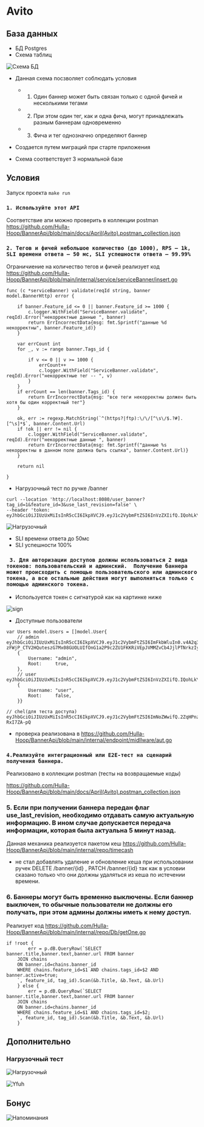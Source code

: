 # Avito 
## База данных

- БД Postgres
- Схема таблиц 

![Схема БД](/docs/schema.png)

- Данная схема посзволяет соблюдать условия 
   
    - 1. Один баннер может быть связан только с одной фичей и несколькими тегами
    - 2. При этом один тег, как и одна фича, могут принадлежать разным баннерам одновременно
    - 3. Фича и тег однозначно определяют баннер
   
- Создается путем миграций при старте приложения 
- Схема соответствует 3 нормальной базе

## Условия

Запуск проекта `make run`

### `1. Используйте этот API `

Соответствие апи можно проверить в коллекции postman 
<https://github.com/Hulla-Hoop/BannerApi/blob/main/docs/April(Avito).postman_collection.json>

### `2. Тегов и фичей небольшое количество (до 1000), RPS — 1k, SLI времени ответа — 50 мс, SLI успешности ответа — 99.99%`

Ограничиение на количество тегов и фичей реализует код <https://github.com/Hulla-Hoop/BannerApi/blob/main/internal/service/serviceBanner/insert.go>

``` 
func (c *serviceBanner) validate(reqId string, banner model.BannerHttp) error {

	if banner.Feature_id <= 0 || banner.Feature_id >= 1000 {
		c.logger.WithField("ServiceBanner.validate", reqId).Error("некорректные данные ", banner)
		return ErrIncorrectData{msg: fmt.Sprintf("данные %d некорректны", banner.Feature_id)}
	}

	var errCount int
	for _, v := range banner.Tags_id {

		if v <= 0 || v >= 1000 {
			errCount++
			c.logger.WithField("ServiceBanner.validate", reqId).Error("некорректные тег -- ", v)
		}
	}
	if errCount == len(banner.Tags_id) {
		return ErrIncorrectData{msg: "все теги некорректны должен быть хотя бы один корректный тег"}
	}

	ok, err := regexp.MatchString(`^(https?|ftp):\/\/[^\s\/$.?#].[^\s]*$`, banner.Content.Url)
	if !ok || err != nil {
		c.logger.WithField("ServiceBanner.validate", reqId).Error("некорректные данные ", banner)
		return ErrIncorrectData{msg: fmt.Sprintf("данные %s некорректны в данном поле должна быть ссылка", banner.Content.Url)}
	}

	return nil

}
 ```
- Нагрузочный тест по ручке /banner
  
``` 
curl --location 'http://localhost:8080/user_banner?tag_id=1&feature_id=3&use_last_revision=false' \
--header 'token: eyJhbGciOiJIUzUxMiIsInR5cCI6IkpXVCJ9.eyJ1c2VybmFtZSI6InVzZXIifQ.IQohLkYqxzY9A6ent4MGs1NyBNcSQyiyAd5ZG_c39CEHbuKwOuMNXhMO5dg01rB9CSV5R7MchcaZHDYZs_k7Bg' 
```

![Нагрузочный](/docs/Нагрузочный%20тест.png)

- SLI  времени ответа до 50мс
- SLI  успешности 100%

### ` 3. Для авторизации доступов должны использоваться 2 вида токенов: пользовательский и админский.  Получение баннера может происходить с помощью пользовательского или админского токена, а все остальные действия могут выполняться только с помощью админского токена. `

- Используется токен с сигнатурой как на картинке ниже 

![sign](/docs/сигнатура%20токена.png)

- Доступные пользователи 

```
var Users model.Users = []model.User{
	// admin eyJhbGciOiJIUzUxMiIsInR5cCI6IkpXVCJ9.eyJ1c2VybmFtZSI6ImFkbWluIn0.v4A2q3xg9-zFWjP_CTV2HQuteszG7Mx08GUOLUIfOnG1a2P9c2ZU1FKKRiVEpJVMMZvCb4JjlPTNrkzIy1tCbA
	{
		Username: "admin",
		Root:     true,
	},
	// user eyJhbGciOiJIUzUxMiIsInR5cCI6IkpXVCJ9.eyJ1c2VybmFtZSI6InVzZXIifQ.IQohLkYqxzY9A6ent4MGs1NyBNcSQyiyAd5ZG_c39CEHbuKwOuMNXhMO5dg01rB9CSV5R7MchcaZHDYZs_k7Bg
	{
		Username: "user",
		Root:     false,
	}}

// chel(для теста доступа) eyJhbGciOiJIUzUxMiIsInR5cCI6IkpXVCJ9.eyJ1c2VybmFtZSI6ImNoZWwifQ.2ZqHPnzoswMpS4WuvSFQdO97KoS0GYYD71kbY9dPTKl4RXFs1TtDYWlOBJn7liCE1eeozVn3Fgew-RxI7ZA-pQ

 ```
- проверка реализована в <https://github.com/Hulla-Hoop/BannerApi/blob/main/internal/endpoint/midllware/aut.go>

### `4.Реализуйте интеграционный или E2E-тест на сценарий получения баннера. `

Реализовано в коллекции postman (тесты на возвращаемые коды)

<https://github.com/Hulla-Hoop/BannerApi/blob/main/docs/April(Avito).postman_collection.json>

### 5. Если при получении баннера передан флаг use_last_revision, необходимо отдавать самую актуальную информацию.  В ином случае допускается передача информации, которая была актуальна 5 минут назад.

Данная механика реализуется пакетом кеш <https://github.com/Hulla-Hoop/BannerApi/blob/main/internal/repo/timecash>

- не стал добавлять удаление и обновление кеша при использовании ручек DELETE /banner/{id} , PATCH /banner/{id} так как в условии сказано только что они должны удаляться из кеша по истечении времени.


### 6. Баннеры могут быть временно выключены. Если баннер выключен, то обычные пользователи не должны его получать, при этом админы должны иметь к нему доступ.
Реализует код <https://github.com/Hulla-Hoop/BannerApi/blob/main/internal/repo/Db/getOne.go>

```
if !root {
		err = p.dB.QueryRow(`SELECT banner.title,banner.text,banner.url FROM banner
	JOIN chains
	ON banner.id=chains.banner_id
	WHERE chains.feature_id=$1 AND chains.tags_id=$2 AND banner.active=true;
	`, feature_id, tag_id).Scan(&b.Title, &b.Text, &b.Url)
	} else {
		err = p.dB.QueryRow(`SELECT banner.title,banner.text,banner.url FROM banner
	JOIN chains
	ON banner.id=chains.banner_id
	WHERE chains.feature_id=$1 AND chains.tags_id=$2;
	`, feature_id, tag_id).Scan(&b.Title, &b.Text, &b.Url)
	}

 ```

## Дополнительно 

### Нагрузочный тест

![Нагрузочный](/docs/Нагрузочные%20тесты2.png)

![Yfuh](/docs/нагрузочное%20три%20.png)



## Бонус 

![Напоминания](/docs/Ребята.png)